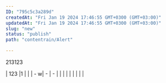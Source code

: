 ```yaml
---
ID: "795c5c3a289d"
createdAt: "Fri Jan 19 2024 17:46:55 GMT+0300 (GMT+03:00)"
updatedAt: "Fri Jan 19 2024 17:46:55 GMT+0300 (GMT+03:00)"
slug: "new"
status: "publish"
path: "contentrain/Alert"

---
```

213123

|  123 |1   |   |
| - w| - | - |
|   |   |   |
|   |   |   |
